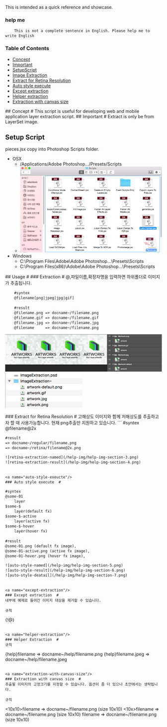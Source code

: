 
This is intended as a quick reference and showcase.

### help me
```
	This is not a complete sentence in English. Please help me to write English
```
### Table of Contents
  - [Concept](#concept)
  - [Important](#important)
  - [SetupScript](#setup-script)
  - [Image Extraction](#extraction)
  - [Extract for Retina Resolution](#retina-extraction)
  - [Auto style execute](#auto-style-exeucte)
  - [Except extraction](#except-extraction)
  - [Helper extraction](#helper-extraction)
  - [Extraction with canvas size](#extraction-with-canvas-size)


<a name="concept"/>
## Concept #
This script is useful for developing web and mobile application layer extraction script.


<a name="important"/>
## Important #
Extract is only be from LayerSet image.


## Setup Script #
  pieces.jsx copy into Photoshop Scripts folder.
  - OSX
    - /Applications/Adobe Photoshop.../Presets/Scripts 
    - ![Insert in the name of LayerSet](/help-img/help-img-setup-1.png)
  - Windows
    - C:\Program Files\Adobe\Adobe Photoshop...\Presets\Scripts
    - C:\Program Files(x86)\Adobe\Adobe Photoshop...\Presets\Scripts



<a name="setup"/>
## Usage #

<a name="extraction"/>
### Extraction #
@,파일이름,확장자명을 입력하면 하위폴더로 이미지가 추출됩니다.


```
	#syntex
	@filename[png|jpeg|jpg|gif]
	
	#result
	@filename.png => docname~/filename.png
	@filename.gif => docname~/filename.gif
	@filename.jpg => docname~/filename.jpg
	@filename     => docname~/filename.png
```
![Insert in the name of LayerSet](/help-img/help-img-section-1.png)
![Extract result](/help-img/help-img-section-2.png)


<a name="retina-extraction"/>
### Extract for Retina Resolution  #
고해상도 이미지와 함께 저해상도를 추출하고자 할 때 사용가능합니다. 현재 png추출만 지원하고 있습니다.
```
	#syntex
	@filename@2x
	
	#result
    => docname~/regular/filename.png
    => docname~/retina/filename@2x.png
```
![retina-extraction-named](/help-img/help-img-section-3.png)
![retina-extraction-result](/help-img/help-img-section-4.png)


<a name="auto-style-exeucte"/>
### Auto style execute  #
```
	#syntex
	@some-01
		layer
	$some-$
		layer(default fx)
	$some-$-active
		layer(active fx)
	$some-$-hover
		layer(hover fx)
	
	#result
	@some-01.png (default fx image),
	@some-01-active.png (active fx image),
	@some-01-hover.png (hover fx image),
```
![auto-style-named](/help-img/help-img-section-5.png)
![auto-style-result](/help-img/help-img-section-6.png)
![auto-style-deatail](/help-img/help-img-section-7.png)


<a name="except-extraction"/>
### Except extraction  #
내부에 예제로 들어간 이미지 대상을 제거할 수 있습니다.

규칙
```
 {!@}
```

<a name="helper-extraction"/>
### Helper Extraction  #
규칙
```
 {help}filename       =>   docname~/help/filename.png
 {help}filename.jpeg  =>   docname~/help/filename.jpeg
```

<a name="extraction-with-canvas-size"/>
### Extraction with canvas size  #
추출될 이미지의 고정크기를 지정할 수 있습니다. 옵션이 좀 더 있으나 초안에서는 생략됩니다.

규칙
```
 <10x10>filename     =>   docname~/filename.png (size 10x10)
 <10x>filename       =>   docname~/filename.png (size 10x10)
 <x10>filename       =>   docname~/filename.png (size 10x10)
```
